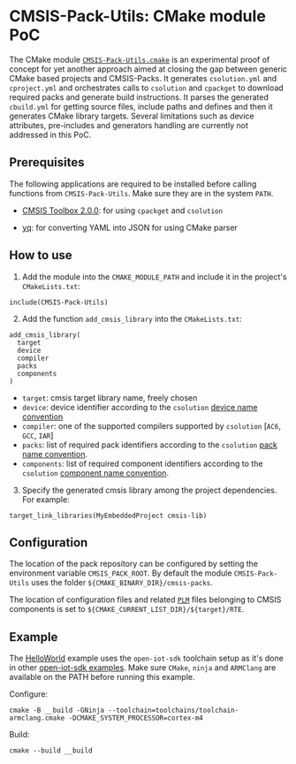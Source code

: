 # CMSIS-Pack-Utils: CMake module PoC

The CMake module [`CMSIS-Pack-Utils.cmake`](./modules/CMSIS-Pack-Utils.cmake) is an experimental proof of concept for yet another approach aimed at closing the gap between generic CMake based projects and CMSIS-Packs. It generates `csolution.yml` and `cproject.yml` and orchestrates calls to `csolution` and `cpackget` to download required packs and generate build instructions. It parses the generated `cbuild.yml` for getting source files, include paths and defines and then it generates CMake library targets. Several limitations such as device attributes, pre-includes and generators handling are currently not addressed in this PoC.

## Prerequisites

The following applications are required to be installed before calling functions from `CMSIS-Pack-Utils`. Make sure they are in the system `PATH`.

- [CMSIS Toolbox 2.0.0](https://github.com/Open-CMSIS-Pack/cmsis-toolbox/releases/tag/2.0.0): for using `cpackget` and `csolution`

- [yq](https://github.com/mikefarah/yq#install): for converting YAML into JSON for using CMake parser

## How to use

1. Add the module into the `CMAKE_MODULE_PATH` and include it in the project's `CMakeLists.txt`:
```
include(CMSIS-Pack-Utils)
```

2. Add the function `add_cmsis_library` into the `CMakeLists.txt`:
```
add_cmsis_library(
  target
  device
  compiler
  packs
  components
)
```
- `target`: cmsis target library name, freely chosen
- `device`: device identifier according to the `csolution` [device name convention](https://github.com/Open-CMSIS-Pack/devtools/blob/main/tools/projmgr/docs/Manual/YML-Input-Format.md#device-name-conventions)
- `compiler`: one of the supported compilers supported by `csolution` [`AC6`, `GCC`, `IAR`]
- `packs`: list of required pack identifiers according to the `csolution` [pack name convention](https://github.com/Open-CMSIS-Pack/devtools/blob/main/tools/projmgr/docs/Manual/YML-Input-Format.md#pack-name-conventions).
- `components`: list of required component identifiers according to the `csolution` [component name convention](https://github.com/Open-CMSIS-Pack/devtools/blob/main/tools/projmgr/docs/Manual/YML-Input-Format.md#component-name-conventions).

3. Specify the generated cmsis library among the project dependencies.
For example:
```
target_link_libraries(MyEmbeddedProject cmsis-lib)
```

## Configuration

The location of the pack repository can be configured by setting the environment variable `CMSIS_PACK_ROOT`. By default the module `CMSIS-Pack-Utils` uses the folder `${CMAKE_BINARY_DIR}/cmsis-packs`.

The location of configuration files and related [`PLM`](https://github.com/Open-CMSIS-Pack/devtools/blob/main/tools/projmgr/docs/Manual/Overview.md#plm-of-configuration-files) files belonging to CMSIS components is set to `${CMAKE_CURRENT_LIST_DIR}/${target}/RTE`.

## Example

The [HelloWorld](./examples/HelloWorld) example uses the `open-iot-sdk` toolchain setup as it's done in other [open-iot-sdk examples](https://gitlab.arm.com/iot/open-iot-sdk/examples). Make sure `CMake`, `ninja` and `ARMClang` are available on the PATH before running this example.

Configure:
```
cmake -B __build -GNinja --toolchain=toolchains/toolchain-armclang.cmake -DCMAKE_SYSTEM_PROCESSOR=cortex-m4
```

Build:
```
cmake --build __build
```
